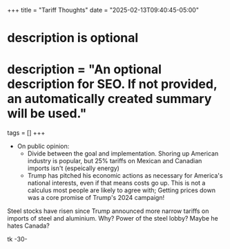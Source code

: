 +++
title = "Tariff Thoughts"
date = "2025-02-13T09:40:45-05:00"

#
# description is optional
#
# description = "An optional description for SEO. If not provided, an automatically created summary will be used."

tags = []
+++


* On public opinion:
    * Divide between the goal and implementation. Shoring up American industry is popular, but 25% tariffs on Mexican and Canadian imports isn't (espeically energy) 
    * Trump has pitched his economic actions as necessary for America's national interests, even if that means costs go up. This is not a calculus most people are likely to agree with; Getting prices down was a core promise of Trump's 2024 campaign!

Steel stocks have risen since Trump announced more narrow tariffs on imports of steel and aluminium. Why? Power of the steel lobby? Maybe he hates Canada?


tk 
-30-

